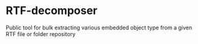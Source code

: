 # RTF-decomposer
Public tool for bulk extracting various embedded object type from a given RTF file or folder repository

